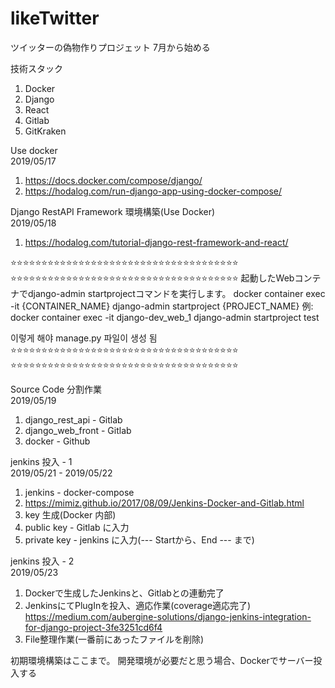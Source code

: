 # likeTwitter

ツイッターの偽物作りプロジェット
7月から始める

技術スタック<br>
1. Docker
2. Django
3. React
4. Gitlab
5. GitKraken


Use docker
<br>2019/05/17
1. https://docs.docker.com/compose/django/
2. https://hodalog.com/run-django-app-using-docker-compose/

Django RestAPI Framework 環境構築(Use Docker)
<br>2019/05/18
1. https://hodalog.com/tutorial-django-rest-framework-and-react/


⭐️⭐️⭐️⭐️⭐️⭐️⭐️⭐️⭐️⭐️⭐️⭐️⭐️⭐️⭐️⭐️⭐️⭐️⭐️⭐️⭐️⭐️⭐️⭐️⭐️⭐️⭐️⭐️⭐️⭐️⭐️⭐️⭐️⭐️⭐️⭐️⭐️
⭐️⭐️⭐️⭐️⭐️⭐️⭐️⭐️⭐️⭐️⭐️⭐️⭐️⭐️⭐️⭐️⭐️⭐️⭐️⭐️⭐️⭐️⭐️⭐️⭐️⭐️⭐️⭐️⭐️⭐️⭐️⭐️⭐️⭐️⭐️⭐️⭐️
起動したWebコンテナでdjango-admin startprojectコマンドを実行します。
docker container exec -it {CONTAINER_NAME} django-admin startproject {PROJECT_NAME}
例: docker container exec -it django-dev_web_1 django-admin startproject test

이렇게 해야 manage.py 파일이 생성 됨
⭐️⭐️⭐️⭐️⭐️⭐️⭐️⭐️⭐️⭐️⭐️⭐️⭐️⭐️⭐️⭐️⭐️⭐️⭐️⭐️⭐️⭐️⭐️⭐️⭐️⭐️⭐️⭐️⭐️⭐️⭐️⭐️⭐️⭐️⭐️⭐️⭐️
⭐️⭐️⭐️⭐️⭐️⭐️⭐️⭐️⭐️⭐️⭐️⭐️⭐️⭐️⭐️⭐️⭐️⭐️⭐️⭐️⭐️⭐️⭐️⭐️⭐️⭐️⭐️⭐️⭐️⭐️⭐️⭐️⭐️⭐️⭐️⭐️⭐️


Source Code 分割作業
<br>2019/05/19
1. django_rest_api  - Gitlab
2. django_web_front - Gitlab
3. docker           - Github

jenkins 投入 - 1
<br>2019/05/21 - 2019/05/22
1. jenkins  - docker-compose
2. https://mimiz.github.io/2017/08/09/Jenkins-Docker-and-Gitlab.html
3. key 生成(Docker 内部)
4. public key  - Gitlab に入力
5. private key - jenkins に入力(--- Startから、End --- まで)

jenkins 投入 - 2
<br>2019/05/23
1. Dockerで生成したJenkinsと、Gitlabとの連動完了
2. JenkinsにてPlugInを投入、適応作業(coverage適応完了)
https://medium.com/aubergine-solutions/django-jenkins-integration-for-django-project-3fe3251cd6f4
3. File整理作業(一番前にあったファイルを削除)

初期環境構築はここまで。
開発環境が必要だと思う場合、Dockerでサーバー投入する
